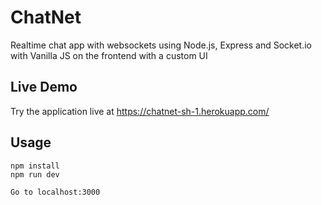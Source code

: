 # ChatNet
Realtime chat app with websockets using Node.js, Express and Socket.io with Vanilla JS on the frontend with a custom UI

## Live Demo
Try the application live at https://chatnet-sh-1.herokuapp.com/

## Usage
```
npm install
npm run dev

Go to localhost:3000
```
